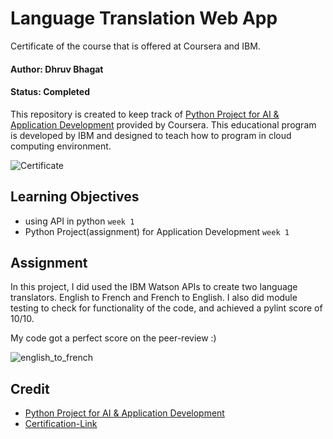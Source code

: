 # Language Translation Web App

Certificate of the course that is offered at Coursera and IBM.

#### Author: Dhruv Bhagat

#### Status: Completed

This repository is created to keep track of [Python Project for AI & Application Development](https://www.coursera.org/learn/python-project-for-ai-application-development) provided by Coursera.
This educational program is developed by IBM and designed to teach how to program in cloud computing environment.

![Certificate](https://user-images.githubusercontent.com/41291493/111328806-ea1c7900-86b1-11eb-9885-d29a51282094.png)

## Learning Objectives
- using API in python `week 1`
- Python Project(assignment) for Application Development `week 1`

## Assignment
In this project, I did used the IBM Watson APIs to create two language translators. English to French and French to English. I also did module testing to check for functionality of the code, and achieved a pylint score of 10/10.

My code got a perfect score on the peer-review :)

![english_to_french](https://user-images.githubusercontent.com/41291493/111328810-eb4da600-86b1-11eb-9919-eb17f7efdf75.png)

## Credit

- [Python Project for AI & Application Development](https://www.coursera.org/learn/python-project-for-ai-application-development)
- [Certification-Link](https://www.coursera.org/account/accomplishments/verify/M8LP9AYSQNWX)
